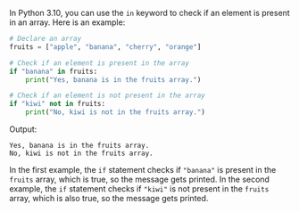 In Python 3.10, you can use the `in` keyword to check if an element is present in an array. Here is an example:

```python
# Declare an array
fruits = ["apple", "banana", "cherry", "orange"]

# Check if an element is present in the array
if "banana" in fruits:
    print("Yes, banana is in the fruits array.")

# Check if an element is not present in the array
if "kiwi" not in fruits:
    print("No, kiwi is not in the fruits array.")
```

Output:

```
Yes, banana is in the fruits array.
No, kiwi is not in the fruits array.
```

In the first example, the `if` statement checks if `"banana"` is present in the `fruits` array, which is true, so the message gets printed. In the second example, the `if` statement checks if `"kiwi"` is not present in the `fruits` array, which is also true, so the message gets printed.